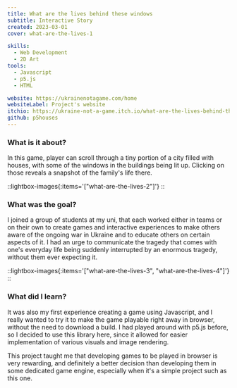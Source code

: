 ```yaml
---
title: What are the lives behind these windows
subtitle: Interactive Story
created: 2023-03-01
cover: what-are-the-lives-1

skills:
  - Web Development
  - 2D Art
tools:
  - Javascript
  - p5.js
  - HTML

website: https://ukrainenotagame.com/home
websiteLabel: Project's website
itchio: https://ukraine-not-a-game.itch.io/what-are-the-lives-behind-these-windows
github: p5houses
---
```


### What is it about?

In this game, player can scroll through a tiny portion of a city filled with houses, with some of the windows in the buildings being lit up. Clicking on those reveals a snapshot of the family's life there.


::lightbox-images{:items='["what-are-the-lives-2"]'}
::

### What was the goal?

I joined a group of students at my uni, that each worked either in teams or on their own to create games and interactive experiences to make others aware of the ongoing war in Ukraine and to educate others on certain aspects of it. I had an urge to communicate the tragedy that comes with one's everyday life being suddenly interrupted by an enormous tragedy, without them ever expecting it.


::lightbox-images{:items='["what-are-the-lives-3", "what-are-the-lives-4"]'}
::

### What did I learn?

It was also my first experience creating a game using Javascript, and I really wanted to try it to make the game playable right away in browser, without the need to download a build. I had played around with p5.js before, so I decided to use this library here, since it allowed for easier implementation of various visuals and image rendering.

This project taught me that developing games to be played in browser is very rewarding, and definitely a better decision than developing them in some dedicated game engine, especially when it's a simple project such as this one.
